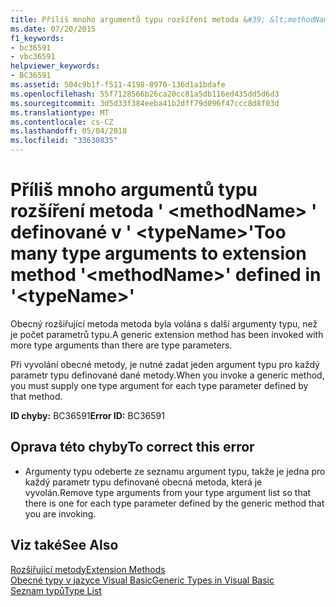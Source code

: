 ```yaml
---
title: Příliš mnoho argumentů typu rozšíření metoda &#39; &lt;methodName&gt; &#39; definované v &#39; &lt;typeName&gt;&#39;
ms.date: 07/20/2015
f1_keywords:
- bc36591
- vbc36591
helpviewer_keywords:
- BC36591
ms.assetid: 504c9b1f-f511-4198-8970-136d1a1bdafe
ms.openlocfilehash: 55f7128566b26ca20cc81a5db116ed435dd5d6d3
ms.sourcegitcommit: 3d5d33f384eeba41b2dff79d096f47ccc8d8f03d
ms.translationtype: MT
ms.contentlocale: cs-CZ
ms.lasthandoff: 05/04/2018
ms.locfileid: "33630835"
---
```

# <a name="too-many-type-arguments-to-extension-method-39ltmethodnamegt39-defined-in-39lttypenamegt39"></a><span data-ttu-id="8b1bd-102">Příliš mnoho argumentů typu rozšíření metoda &#39; &lt;methodName&gt; &#39; definované v &#39; &lt;typeName&gt;&#39;</span><span class="sxs-lookup"><span data-stu-id="8b1bd-102">Too many type arguments to extension method &#39;&lt;methodName&gt;&#39; defined in &#39;&lt;typeName&gt;&#39;</span></span>
<span data-ttu-id="8b1bd-103">Obecný rozšiřující metoda metoda byla volána s další argumenty typu, než je počet parametrů typu.</span><span class="sxs-lookup"><span data-stu-id="8b1bd-103">A generic extension method has been invoked with more type arguments than there are type parameters.</span></span>  
  
 <span data-ttu-id="8b1bd-104">Při vyvolání obecné metody, je nutné zadat jeden argument typu pro každý parametr typu definované dané metody.</span><span class="sxs-lookup"><span data-stu-id="8b1bd-104">When you invoke a generic method, you must supply one type argument for each type parameter defined by that method.</span></span>  
  
 <span data-ttu-id="8b1bd-105">**ID chyby:** BC36591</span><span class="sxs-lookup"><span data-stu-id="8b1bd-105">**Error ID:** BC36591</span></span>  
  
## <a name="to-correct-this-error"></a><span data-ttu-id="8b1bd-106">Oprava této chyby</span><span class="sxs-lookup"><span data-stu-id="8b1bd-106">To correct this error</span></span>  
  
-   <span data-ttu-id="8b1bd-107">Argumenty typu odeberte ze seznamu argument typu, takže je jedna pro každý parametr typu definované obecná metoda, která je vyvolán.</span><span class="sxs-lookup"><span data-stu-id="8b1bd-107">Remove type arguments from your type argument list so that there is one for each type parameter defined by the generic method that you are invoking.</span></span>  
  
## <a name="see-also"></a><span data-ttu-id="8b1bd-108">Viz také</span><span class="sxs-lookup"><span data-stu-id="8b1bd-108">See Also</span></span>  
 [<span data-ttu-id="8b1bd-109">Rozšiřující metody</span><span class="sxs-lookup"><span data-stu-id="8b1bd-109">Extension Methods</span></span>](../../visual-basic/programming-guide/language-features/procedures/extension-methods.md)  
 [<span data-ttu-id="8b1bd-110">Obecné typy v jazyce Visual Basic</span><span class="sxs-lookup"><span data-stu-id="8b1bd-110">Generic Types in Visual Basic</span></span>](../../visual-basic/programming-guide/language-features/data-types/generic-types.md)  
 [<span data-ttu-id="8b1bd-111">Seznam typů</span><span class="sxs-lookup"><span data-stu-id="8b1bd-111">Type List</span></span>](../../visual-basic/language-reference/statements/type-list.md)

